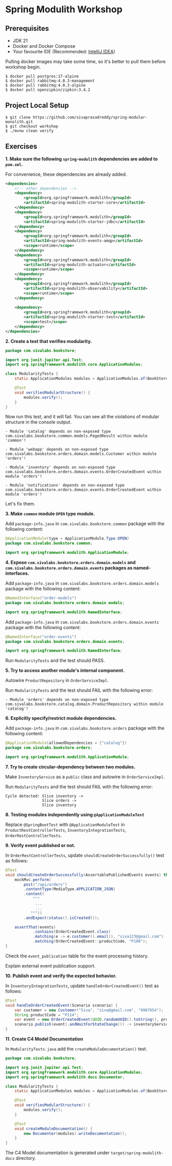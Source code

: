 # Spring Modulith Workshop

## Prerequisites
* JDK 21
* Docker and Docker Compose
* Your favourite IDE (Recommended: [IntelliJ IDEA](https://www.jetbrains.com/idea/))

Pulling docker images may take some time, so it's better to pull them before workshop begin.

```shell
$ docker pull postgres:17-alpine
$ docker pull rabbitmq:4.0.3-management
$ docker pull rabbitmq:4.0.3-alpine
$ docker pull openzipkin/zipkin:3.4.2
```

## Project Local Setup

```shell
$ git clone https://github.com/sivaprasadreddy/spring-modular-monolith.git
$ git checkout workshop
$ ./mvnw clean verify
```

## Exercises

**1. Make sure the following `spring-modulith` dependencies are added to `pom.xml`.**

For convenience, these dependencies are already added.

```xml
<dependencies>
    <!-- other dependencies -->
    <dependency>
        <groupId>org.springframework.modulith</groupId>
        <artifactId>spring-modulith-starter-core</artifactId>
    </dependency>
    <dependency>
        <groupId>org.springframework.modulith</groupId>
        <artifactId>spring-modulith-starter-jdbc</artifactId>
    </dependency>
    <dependency>
        <groupId>org.springframework.modulith</groupId>
        <artifactId>spring-modulith-events-amqp</artifactId>
        <scope>runtime</scope>
    </dependency>
    <dependency>
        <groupId>org.springframework.modulith</groupId>
        <artifactId>spring-modulith-actuator</artifactId>
        <scope>runtime</scope>
    </dependency>
    <dependency>
        <groupId>org.springframework.modulith</groupId>
        <artifactId>spring-modulith-observability</artifactId>
        <scope>runtime</scope>
    </dependency>
    
    <dependency>
        <groupId>org.springframework.modulith</groupId>
        <artifactId>spring-modulith-starter-test</artifactId>
        <scope>test</scope>
    </dependency>
</dependencies>
```

**2. Create a test that verifies modularity.**

```java
package com.sivalabs.bookstore;

import org.junit.jupiter.api.Test;
import org.springframework.modulith.core.ApplicationModules;

class ModularityTests {
    static ApplicationModules modules = ApplicationModules.of(BookStoreApplication.class);

    @Test
    void verifiesModularStructure() {
        modules.verify();
    }
}
```

Now run this test, and it will fail. 
You can see all the violations of modular structure in the console output.

```shell
- Module 'catalog' depends on non-exposed type com.sivalabs.bookstore.common.models.PagedResult within module 'common'!

- Module 'webapp' depends on non-exposed type com.sivalabs.bookstore.orders.domain.models.Customer within module 'orders'!

- Module 'inventory' depends on non-exposed type com.sivalabs.bookstore.orders.domain.events.OrderCreatedEvent within module 'orders'!

- Module 'notifications' depends on non-exposed type com.sivalabs.bookstore.orders.domain.events.OrderCreatedEvent within module 'orders'!
```

Let's fix them.

**3. Make `common` module `OPEN` type module.**

Add `package-info.java` in `com.sivalabs.bookstore.common` package with the following content:

```java
@ApplicationModule(type = ApplicationModule.Type.OPEN)
package com.sivalabs.bookstore.common;

import org.springframework.modulith.ApplicationModule;
```

**4. Expose `com.sivalabs.bookstore.orders.domain.models` and `com.sivalabs.bookstore.orders.domain.events` packages as named-interfaces.**

Add `package-info.java` in `com.sivalabs.bookstore.orders.domain.models` package with the following content:

```java
@NamedInterface("order-models")
package com.sivalabs.bookstore.orders.domain.models;

import org.springframework.modulith.NamedInterface;
```

Add `package-info.java` in `com.sivalabs.bookstore.orders.domain.events` package with the following content:

```java
@NamedInterface("order-events")
package com.sivalabs.bookstore.orders.domain.events;

import org.springframework.modulith.NamedInterface;
```

Run `ModularityTests` and the test should PASS.

**5. Try to access another module's internal component.**

Autowire `ProductRepository` in `OrderServiceImpl`.

Run `ModularityTests` and the test should FAIL with the following error:

```shell
- Module 'orders' depends on non-exposed type com.sivalabs.bookstore.catalog.domain.ProductRepository within module 'catalog'!
```

**6. Explicitly specify/restrict module dependencies.**

Add `package-info.java` in `com.sivalabs.bookstore.orders` package with the following content:

```java
@ApplicationModule(allowedDependencies = {"catalog"})
package com.sivalabs.bookstore.orders;

import org.springframework.modulith.ApplicationModule;
```

**7. Try to create circular-dependency between two modules.**

Make `InventoryService` as a `public` class and autowire in `OrderServiceImpl`.

Run `ModularityTests` and the test should FAIL with the following error:

```shell
Cycle detected: Slice inventory -> 
                Slice orders -> 
                Slice inventory
```

**8. Testing modules independently using `@ApplicationModuleTest`**

Replace `@SpringBootTest` with `@ApplicationModuleTest`
in `ProductRestControllerTests`, `InventoryIntegrationTests`, `OrderRestControllerTests`.

**9. Verify event published or not.**

In `OrderRestControllerTests`, update `shouldCreateOrderSuccessfully()` test as follows:

```java
@Test
void shouldCreateOrderSuccessfully(AssertablePublishedEvents events) throws Exception {
    mockMvc.perform(
        post("/api/orders")
        .contentType(MediaType.APPLICATION_JSON)
        .content(
            """
             ...
             ...
           """))
        .andExpect(status().isCreated());

    assertThat(events)
            .contains(OrderCreatedEvent.class)
            .matching(e -> e.customer().email(), "siva123@gmail.com")
            .matching(OrderCreatedEvent::productCode, "P100");
}
```

Check the `event_publication` table for the event processing history.

Explain external event publication support.

**10. Publish event and verify the expected behavior.**

In `InventoryIntegrationTests`, update `handleOrderCreatedEvent()` test as follows:

```java
@Test
void handleOrderCreatedEvent(Scenario scenario) {
    var customer = new Customer("Siva", "siva@gmail.com", "9987654");
    String productCode = "P114";
    var event = new OrderCreatedEvent(UUID.randomUUID().toString(), productCode, 2, customer);
    scenario.publish(event).andWaitForStateChange(() -> inventoryService.getStockLevel(productCode) == 598);
}
```

**11. Create C4 Model Documentation**

In `ModularityTests.java` add the `createModuleDocumentation()` test.

```java
package com.sivalabs.bookstore;

import org.junit.jupiter.api.Test;
import org.springframework.modulith.core.ApplicationModules;
import org.springframework.modulith.docs.Documenter;

class ModularityTests {
    static ApplicationModules modules = ApplicationModules.of(BookStoreApplication.class);

    @Test
    void verifiesModularStructure() {
        modules.verify();
    }

    @Test
    void createModuleDocumentation() {
        new Documenter(modules).writeDocumentation();
    }
}
```

The C4 Model documentation is generated under `target/spring-modulith-docs` directory.
